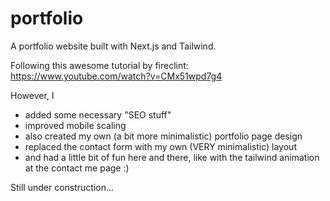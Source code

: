 # portfolio

A portfolio website built with Next.js and Tailwind.

Following this awesome tutorial by fireclint: https://www.youtube.com/watch?v=CMx51wpd7g4

However, I
  - added some necessary "SEO stuff" 
  - improved mobile scaling
  - also created my own (a bit more minimalistic) portfolio page design
  - replaced the contact form with my own (VERY minimalistic) layout
  - and had a little bit of fun here and there, like with the tailwind animation at the contact me page :)

 Still under construction...

